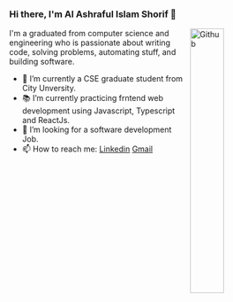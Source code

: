 ### Hi there, I'm Al Ashraful Islam Shorif 👋

<img width="35%" align="right" alt="Github" src="https://user-images.githubusercontent.com/48678280/88862734-4903af80-d201-11ea-968b-9c939d88a37c.gif" />

I'm a graduated from computer science and engineering who is passionate about writing code, solving problems, automating stuff, and building software.

- 🔭 I’m currently a CSE graduate student from City Unversity.
- 📚 I’m currently practicing  frntend web development using Javascript, Typescript and ReactJs.
- 👯 I’m looking for a software development Job. 
- 📫 How to reach me: [Linkedin](https://www.linkedin.com/in/al-ashraful-islam-shorif-707845212) [Gmail](mailto:alashrafulislamshorif@gmail.com)

